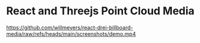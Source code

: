 # React and Threejs Point Cloud Media

https://github.com/willmeyers/react-drei-billboard-media/raw/refs/heads/main/screenshots/demo.mp4
